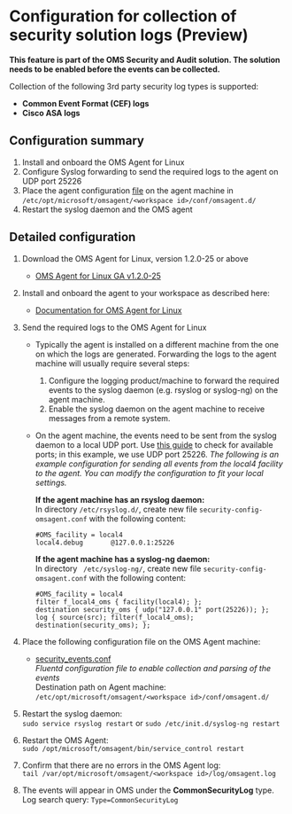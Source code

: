 # Configuration for collection of security solution logs (Preview)

**This feature is part of the OMS Security and Audit solution. The solution needs to be enabled before the events can be collected.**

Collection of the following 3rd party security log types is supported:
- **Common Event Format (CEF) logs**
- **Cisco ASA logs**

## Configuration summary
1. Install and onboard the OMS Agent for Linux
2. Configure Syslog forwarding to send the required logs to the agent on UDP port 25226
3. Place the agent configuration [file][1] on the agent machine in ```/etc/opt/microsoft/omsagent/<workspace id>/conf/omsagent.d/```
4. Restart the syslog daemon and the OMS agent


## Detailed configuration
1. Download the OMS Agent for Linux, version 1.2.0-25 or above
    - [OMS Agent for Linux GA v1.2.0-25](https://github.com/Microsoft/OMS-Agent-for-Linux/releases/tag/OMSAgent_GA_v1.2.0-25)

2. Install and onboard the agent to your workspace as described here:
    - [Documentation for OMS Agent for Linux](https://github.com/Microsoft/OMS-Agent-for-Linux)  

3. Send the required logs to the OMS Agent for Linux
    * Typically the agent is installed on a different machine from the one on which the logs are generated. Forwarding the logs to the agent machine will usually require several steps:
        1. Configure the logging product/machine to forward the required events to the syslog daemon (e.g. rsyslog or syslog-ng) on the agent machine.
        2. Enable the syslog daemon on the agent machine to receive messages from a remote system.
	    
    * On the agent machine, the events need to be sent from the syslog daemon to a local UDP port. Use [this guide](https://github.com/Microsoft/OMS-Agent-for-Linux/blob/master/docs/OMS-Agent-for-Linux.md#syslog-troubleshooting) to check for available ports; in this example, we use UDP port 25226.
        *The following is an example configuration for sending all events from the local4 facility to the agent. You can modify the configuration to fit your local settings.* 
	
        **If the agent machine has an rsyslog daemon:**  
        In directory ```/etc/rsyslog.d/```, create new file ```security-config-omsagent.conf``` with the following content:

        ```
        #OMS_facility = local4
        local4.debug       @127.0.0.1:25226
        ```
	
        **If the agent machine has a syslog-ng daemon:**  
	    In directory ``` /etc/syslog-ng/```, create new file ```security-config-omsagent.conf``` with the following content:

        ```
        #OMS_facility = local4  
        filter f_local4_oms { facility(local4); };  
        destination security_oms { udp("127.0.0.1" port(25226)); };  
        log { source(src); filter(f_local4_oms); destination(security_oms); };  
        ```

4. Place the following configuration file on the OMS Agent machine:  
  	- [security_events.conf][1]  
  	_Fluentd configuration file to enable collection and parsing of the events_  
	Destination path on Agent machine: ```/etc/opt/microsoft/omsagent/<workspace id>/conf/omsagent.d/```  

5. Restart the syslog daemon:  
```sudo service rsyslog restart``` or ```sudo /etc/init.d/syslog-ng restart```

6. Restart the OMS Agent:  
```sudo /opt/microsoft/omsagent/bin/service_control restart```

7. Confirm that there are no errors in the OMS Agent log:  
```tail /var/opt/microsoft/omsagent/<workspace id>/log/omsagent.log```

8. The events will appear in OMS under the **CommonSecurityLog** type.  
Log search query: ```Type=CommonSecurityLog```

[1]: https://github.com/Microsoft/OMS-Agent-for-Linux/blob/master/installer/conf/omsagent.d/security_events.conf
